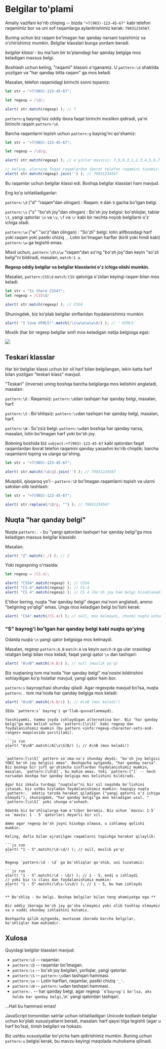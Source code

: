 # Belgilar to'plami

Amaliy vazifani ko'rib chiqing -- bizda `"+7(903)-123-45-67"` kabi telefon raqamimiz bor va uni sof raqamlarga aylantirishimiz kerak: `79031234567`.

Buning uchun biz raqam bo'lmagan har qanday narsani topishimiz va o'chirishimiz mumkin. Belgilar klasslari bunga yordam beradi.

*belgilar klassi* - bu ma'lum bir to'plamdagi har qanday belgiga mos keladigan maxsus belgi.

Boshlash uchun keling, "raqamli" klassni o'rganamiz. U `pattern:\d` shaklida yozilgan va "har qanday bitta raqam" ga mos keladi.

Masalan, telefon raqamidagi birinchi sonni topamiz:

```js run
let str = "+7(903)-123-45-67";

let regexp = /\d/;

alert( str.match(regexp) ); // 7
```

`pattern:g` bayrog'isiz oddiy ibora faqat birinchi moslikni qidiradi, ya'ni birinchi raqam `pattern:\d`.

Barcha raqamlarni topish uchun `pattern:g` bayrog'ini qo'shamiz:

```js run
let str = "+7(903)-123-45-67";

let regexp = /\d/g;

alert( str.match(regexp) ); // o'yinlar massivi: 7,9,0,3,1,2,3,4,5,6,7

// keling, ularning faqat raqamlardan iborat telefon raqamini tuzamiz:
alert( str.match(regexp).join('') ); // 79031234567
```

Bu raqamlar uchun belgilar klassi edi. Boshqa belgilar klasslari ham mavjud.

Eng ko'p ishlatiladiganlar:

`pattern:\d` ("d" "raqam"dan olingan)
: Raqam: `0` dan `9` gacha bo'lgan belgi.

`pattern:\s` ("s" "bo'sh joy"dan olingan)
: Bo'sh joy belgisi: bo'shliqlar, tablar `\t`, yangi qatorlar `\n` va `\v`, `\f` va `\r` kabi bir nechta noyob belgilarni o'z ichiga oladi.

`pattern:\w` ("w" "so'z"dan olingan)
: "So'zli" belgi: lotin alifbosidagi harf yoki raqam yoki pastki chiziq `_`. Lotin bo'lmagan harflar (kirill yoki hindi kabi) `pattern:\w` ga tegishli emas.

Misol uchun, `pattern:\d\s\w` "raqam"dan so'ng "bo'sh joy"dan keyin "so'zli belgi"ni bildiradi, masalan, `match:1 a`.

**Regexp oddiy belgilar va belgilar klasslarini o'z ichiga olishi mumkin.**

Masalan, `pattern:CSS\d` `match:CSS` qatoriga o'zidan keyingi raqam bilan mos keladi:

```js run
let str = "Is there CSS4?";
let regexp = /CSS\d/

alert( str.match(regexp) ); // CSS4
```

Shuningdek, biz ko'plab belgilar sinflaridan foydalanishimiz mumkin:

```js run
alert( "I love HTML5!".match(/\s\w\w\w\w\d/) ); // ' HTML5'
```

Moslik (har bir regexp belgilar sinfi mos keladigan natija belgisiga ega):

![](love-html5-classes.svg)

## Teskari klasslar

Har bir belgilar klassi uchun bir xil harf bilan belgilangan, lekin katta harf bilan yozilgan "teskari klass" mavjud.

"Teskari" (inverse) uning boshqa barcha belgilarga mos kelishini anglatadi, masalan:

`pattern:\D`
: Raqamsiz: `pattern:\d`dan tashqari har qanday belgi, masalan, harf.

`pattern:\S`
: Bo'shliqsiz: `pattern:\s`dan tashqari har qanday belgi, masalan, harf.

`pattern:\W`
: So'zsiz belgi: `pattern:\w`dan boshqa har qanday narsa, masalan, lotin bo'lmagan harf yoki bo'sh joy.

Bobning boshida biz `subject:+7(903)-123-45-67` kabi qatordan faqat raqamlardan iborat telefon raqamini qanday yasashni ko'rib chiqdik: barcha raqamlarni toping va ularga qo'shing.

```js run
let str = "+7(903)-123-45-67";

alert( str.match(/\d/g).join('') ); // 79031234567
```

Muqobil, qisqaroq yo'l - `pattern:\D` bo'lmagan raqamlarni topish va ularni satrdan olib tashlash:

```js run
let str = "+7(903)-123-45-67";

alert( str.replace(/\D/g, "") ); // 79031234567
```

## Nuqta "har qanday belgi"

Nuqta `pattern:.` - bu "yangi qatordan tashqari har qanday belgi"ga mos keladigan maxsus belgilar klassidir.

Masalan:

```js run
alert( "Z".match(/./) ); // Z
```

Yoki regexpning o'rtasida:

```js run
let regexp = /CS.4/;

alert( "CSS4".match(regexp) ); // CSS4
alert( "CS-4".match(regexp) ); // CS-4
alert( "CS 4".match(regexp) ); // CS 4 (bo'sh joy ham belgi hisoblanadi)
```
E'tibor bering, nuqta "har qanday belgi" degan ma'noni anglatadi, ammo "belgining yo'qligi" emas. Unga mos keladigan belgi bo'lishi kerak:

```js run
alert( "CS4".match(/CS.4/) ); // null, mos kelmaydi, chunki nuqta uchun belgi yo'q
```

### "S" bayrog'i bo'lgan har qanday belgi kabi nuqta qo'ying

Odatda nuqta `\n` yangi qator belgisiga mos kelmaydi.

Masalan, regexp `pattern:A.B` `match:A` va keyin `match:B` ga ular orasidagi istalgan belgi bilan mos keladi, faqat yangi qator `\n` dan tashqari:

```js run
alert( "A\nB".match(/A.B/) ); // null (moslik yo'q)
```

Biz nuqtaning tom ma'noda "har qanday belgi" ma'nosini bildirishini xohlaydigan ko'p holatlar mavjud, yangi qator ham bor.

`pattern:s` bayroqchasi shunday qiladi. Agar regexpda mavjud bo'lsa, nuqta `pattern:.` tom ma'noda har qanday belgiga mos keladi:

```js run
alert( "A\nB".match(/A.B/s) ); // A\nB (mos keladi!)
```

````warn header="IE da qo'llab-quvvatlanmaydi"
IEda `pattern:s` bayrog'i qo'llab-quvvatlanmaydi.

Yaxshiyamki, hamma joyda ishlaydigan alternativa bor. Biz "har qanday belgi"ga mos kelish uchun `pattern:[\s\S]` kabi regexp dan foydalanishimiz mumkin (bu pattern <info:regexp-character-sets-and-ranges> maqolasida yoritiladi).

```js run
alert( "A\nB".match(/A[\s\S]B/) ); // A\nB (mos keladi!)
```

`pattern:[\s\S]` pattern so'zma-so'z shunday deydi: "bo'sh joy belgisi YOKI bo'sh joy belgisi emas". Boshqacha aytganda, "har qanday narsa". Biz boshqa bir juft qo'shimcha sinflardan foydalanishimiz mumkin, masalan, `pattern:[\d\D]`, bu muhim emas. Yoki `pattern:[^]` -- hech narsadan boshqa har qanday belgiga mos kelishini bildiradi.

Agar biz ikkala turdagi "nuqtalar"ni bir xil naqshda bo'lishini istasak, biz ushbu hiyladan foydalanishimiz mumkin: haqiqiy nuqta `pattern:.` odatiy tarzda harakat qiladigan ("yangi qatorni o'z ichiga olmaydi"), shuningdek, "har qanday belgi"ga mos keladigan usul. " `pattern:[\s\S]` yoki shunga o'xshash.
````

````warn header="Bo'shliqlarga e'tibor bering"
Odatda biz bo'shliqlarga kam e'tibor beramiz. Biz uchun `mavzu: 1-5` va `mavzu: 1 - 5` qatorlari deyarli bir xil.

Ammo agar regexp bo'sh joyni hisobga olmasa, u ishlamay qolishi mumkin.

Keling, defis bilan ajratilgan raqamlarni topishga harakat qilaylik:

```js run
alert( "1 - 5".match(/\d-\d/) ); // null, moslik yo'q!
```

Regexp `pattern:\d - \d` ga bo'shliqlar qo'shib, uni tuzatamiz:

```js run
alert( "1 - 5".match(/\d - \d/) ); // 1 - 5, endi u ishlaydi
// yoki biz \s class dan foydalanishimiz mumkin:
alert( "1 - 5".match(/\d\s-\s\d/) ); // 1 - 5, bu ham ishlaydi
```

** Bo'shliq - bu belgi. Boshqa belgilar bilan teng ahamiyatga ega.**

Biz oddiy iboraga bo'sh joy qo'sha olmaymiz yoki olib tashlay olmaymiz va u xuddi shunday ishlashini kutamiz.

Boshqacha qilib aytganda, muntazam iborada barcha belgilar, bo'shliqlar ham muhimdir.
````

## Xulosa

Quyidagi belgilar klasslari mavjud:

- `pattern:\d` -- raqamlar.
- `pattern:\D` -- raqamlar bo'lmagan.
- `pattern:\s` -- bo'sh joy belgilari, yorliqlar, yangi qatorlar.
- `pattern:\S` -- `pattern:\s`dan tashqari hammasi.
- `pattern:\w` -- Lotin harflari, raqamlar, pastki chiziq `'_'`.
- `pattern:\W` -- `pattern:\w`dan tashqari hammasi.
- `pattern:.` -- har qanday belgi, agar regexp ``s'` bayrog'i bo'lsa, aks holda har qanday belgi, `\n` yangi qatordan tashqari.

...Hali bu hammasi emas!

JavaScript tomonidan satrlar uchun ishlatiladigan Unicode kodlash belgilar uchun ko'plab xususiyatlarni beradi, masalan: harf qaysi tilga tegishli (agar u harf bo'lsa), tinish belgilari va hokazo.

Biz ushbu xususiyatlar bo'yicha ham qidirishimiz mumkin. Buning uchun `pattern:u` belgisi kerak, bu mavzu keyingi maqolada muhokama qilinadi.
